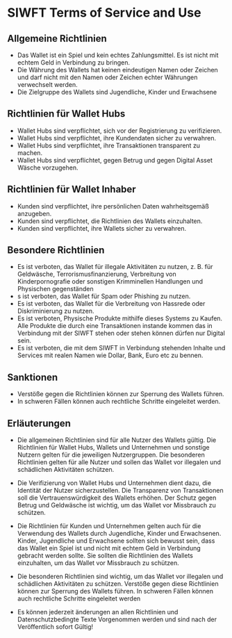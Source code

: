 # SIWFT Terms of Service and Use

## Allgemeine Richtlinien

* Das Wallet ist ein Spiel und kein echtes Zahlungsmittel. Es ist nicht mit echtem Geld in Verbindung zu bringen.
* Die Währung des Wallets hat keinen eindeutigen Namen oder Zeichen und darf nicht mit den Namen oder Zeichen echter Währungen verwechselt werden.
* Die Zielgruppe des Wallets sind Jugendliche, Kinder und Erwachsene

## Richtlinien für Wallet Hubs

* Wallet Hubs sind verpflichtet, sich vor der Registrierung zu verifizieren.
* Wallet Hubs sind verpflichtet, ihre Kundendaten sicher zu verwahren.
* Wallet Hubs sind verpflichtet, ihre Transaktionen transparent zu machen.
* Wallet Hubs sind verpflichtet, gegen Betrug und gegen Digital Asset Wäsche vorzugehen.

## Richtlinien für Wallet Inhaber
* Kunden sind verpflichtet, ihre persönlichen Daten wahrheitsgemäß anzugeben.
* Kunden sind verpflichtet, die Richtlinien des Wallets einzuhalten.
* Kunden sind verpflichtet, ihre Wallets sicher zu verwahren.

## Besondere Richtlinien
* Es ist verboten, das Wallet für illegale Aktivitäten zu nutzen, z. B. für Geldwäsche, Terrorismusfinanzierung, Verbreitung von Kinderpornografie oder sonstigen Krimminellen Handlungen und Physischen gegenständen
* s ist verboten, das Wallet für Spam oder Phishing zu nutzen.
* Es ist verboten, das Wallet für die Verbreitung von Hassrede oder Diskriminierung zu nutzen.
* Es ist verboten, Physische Produkte mithilfe dieses Systems zu Kaufen. Alle Produkte die durch eine Transaktionen instande kommen das in Verbindung mit der SIWFT stehen oder stehen können dürfen nur Digital sein.
* Es ist verboten, die mit dem SIWFT in Verbindung stehenden Inhalte und Services mit realen Namen wie Dollar, Bank, Euro etc zu bennen.
## Sanktionen
* Verstöße gegen die Richtlinien können zur Sperrung des Wallets führen.
* In schweren Fällen können auch rechtliche Schritte eingeleitet werden.

## Erläuterungen

* Die allgemeinen Richtlinien sind für alle Nutzer des Wallets gültig. Die Richtlinien für Wallet Hubs, Wallets und Unternehmen und sonstige Nutzern gelten für die jeweiligen Nutzergruppen. Die besonderen Richtlinien gelten für alle Nutzer und sollen das Wallet vor illegalen und schädlichen Aktivitäten schützen.

* Die Verifizierung von Wallet Hubs und Unternehmen dient dazu, die Identität der Nutzer sicherzustellen. Die Transparenz von Transaktionen soll die Vertrauenswürdigkeit des Wallets erhöhen. Der Schutz gegen Betrug und Geldwäsche ist wichtig, um das Wallet vor Missbrauch zu schützen.

* Die Richtlinien für Kunden und Unternehmen gelten auch für die Verwendung des Wallets durch Jugendliche, Kinder und Erwachsenen. Kinder, Jugendliche und Erwachsene sollten sich bewusst sein, dass das Wallet ein Spiel ist und nicht mit echtem Geld in Verbindung gebracht werden sollte. Sie sollten die Richtlinien des Wallets einzuhalten, um das Wallet vor Missbrauch zu schützen.

* Die besonderen Richtlinien sind wichtig, um das Wallet vor illegalen und schädlichen Aktivitäten zu schützen. Verstöße gegen diese Richtlinien können zur Sperrung des Wallets führen. In schweren Fällen können auch rechtliche Schritte eingeleitet werden

* Es können jederzeit änderungen an allen Richtlinien und Datenschutzbedingte Texte Vorgenommen werden und sind nach der Veröffentlich sofort Gültig!
